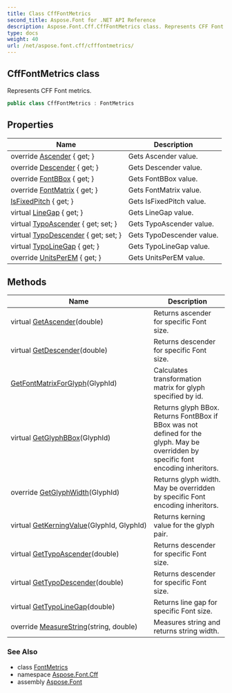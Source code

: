 ```yaml
---
title: Class CffFontMetrics
second_title: Aspose.Font for .NET API Reference
description: Aspose.Font.Cff.CffFontMetrics class. Represents CFF Font metrics
type: docs
weight: 40
url: /net/aspose.font.cff/cfffontmetrics/
---
```

## CffFontMetrics class

Represents CFF Font metrics.

```csharp
public class CffFontMetrics : FontMetrics
```

## Properties

| Name | Description |
| --- | --- |
| override [Ascender](../../aspose.font.cff/cfffontmetrics/ascender/) { get; } | Gets Ascender value. |
| override [Descender](../../aspose.font.cff/cfffontmetrics/descender/) { get; } | Gets Descender value. |
| override [FontBBox](../../aspose.font.cff/cfffontmetrics/fontbbox/) { get; } | Gets FontBBox value. |
| override [FontMatrix](../../aspose.font.cff/cfffontmetrics/fontmatrix/) { get; } | Gets FontMatrix value. |
| [IsFixedPitch](../../aspose.font/fontmetrics/isfixedpitch/) { get; } | Gets IsFixedPitch value. |
| virtual [LineGap](../../aspose.font/fontmetrics/linegap/) { get; } | Gets LineGap value. |
| virtual [TypoAscender](../../aspose.font/fontmetrics/typoascender/) { get; set; } | Gets TypoAscender value. |
| virtual [TypoDescender](../../aspose.font/fontmetrics/typodescender/) { get; set; } | Gets TypoDescender value. |
| virtual [TypoLineGap](../../aspose.font/fontmetrics/typolinegap/) { get; } | Gets TypoLineGap value. |
| override [UnitsPerEM](../../aspose.font.cff/cfffontmetrics/unitsperem/) { get; } | Gets UnitsPerEM value. |

## Methods

| Name | Description |
| --- | --- |
| virtual [GetAscender](../../aspose.font/fontmetrics/getascender/)(double) | Returns ascender for specific Font size. |
| virtual [GetDescender](../../aspose.font/fontmetrics/getdescender/)(double) | Returns descender for specific Font size. |
| [GetFontMatrixForGlyph](../../aspose.font.cff/cfffontmetrics/getfontmatrixforglyph/)(GlyphId) | Calculates transformation matrix for glyph specified by id. |
| virtual [GetGlyphBBox](../../aspose.font/fontmetrics/getglyphbbox/)(GlyphId) | Returns glyph BBox. Returns FontBBox if BBox was not defined for the glyph. May be overridden by specific font encoding inheritors. |
| override [GetGlyphWidth](../../aspose.font.cff/cfffontmetrics/getglyphwidth/)(GlyphId) | Returns glyph width. May be overridden by specific Font encoding inheritors. |
| virtual [GetKerningValue](../../aspose.font/fontmetrics/getkerningvalue/)(GlyphId, GlyphId) | Returns kerning value for the glyph pair. |
| virtual [GetTypoAscender](../../aspose.font/fontmetrics/gettypoascender/)(double) | Returns descender for specific Font size. |
| virtual [GetTypoDescender](../../aspose.font/fontmetrics/gettypodescender/)(double) | Returns descender for specific Font size. |
| virtual [GetTypoLineGap](../../aspose.font/fontmetrics/gettypolinegap/)(double) | Returns line gap for specific Font size. |
| override [MeasureString](../../aspose.font.cff/cfffontmetrics/measurestring/)(string, double) | Measures string and returns string width. |

### See Also

* class [FontMetrics](../../aspose.font/fontmetrics/)
* namespace [Aspose.Font.Cff](../../aspose.font.cff/)
* assembly [Aspose.Font](../../)


